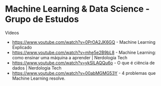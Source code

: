 Machine Learning &amp; Data Science - Grupo de Estudos
======================================================



Vídeos
 - https://www.youtube.com/watch?v=0PrOA2JK6GQ - Machine Learning Explicado
 - https://www.youtube.com/watch?v=mhe5e2B9bL8 - Machine Learning: como ensinar uma máquina a aprender | Nerdologia Tech
 - https://www.youtube.com/watch?v=ykSILAQQu6o - O que é ciência de dados | Nerdologia Tech
 - https://www.youtube.com/watch?v=00abMGMG53Y - 4 problemas que Machine Learning resolve.
